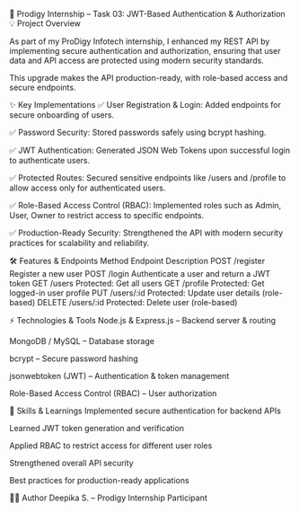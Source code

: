 🚀 Prodigy Internship – Task 03: JWT-Based Authentication & Authorization
💡 Project Overview

As part of my ProDigy Infotech internship, I enhanced my REST API by implementing secure authentication and authorization, ensuring that user data and API access are protected using modern security standards.

This upgrade makes the API production-ready, with role-based access and secure endpoints.

✨ Key Implementations
✅ User Registration & Login: Added endpoints for secure onboarding of users.

✅ Password Security: Stored passwords safely using bcrypt hashing.

✅ JWT Authentication: Generated JSON Web Tokens upon successful login to authenticate users.

✅ Protected Routes: Secured sensitive endpoints like /users and /profile to allow access only for authenticated users.

✅ Role-Based Access Control (RBAC): Implemented roles such as Admin, User, Owner to restrict access to specific endpoints.

✅ Production-Ready Security: Strengthened the API with modern security practices for scalability and reliability.

🛠 Features & Endpoints
Method	Endpoint	Description
POST	/register	Register a new user
POST	/login	Authenticate a user and return a JWT token
GET	/users	Protected: Get all users
GET	/profile	Protected: Get logged-in user profile
PUT	/users/:id	Protected: Update user details (role-based)
DELETE	/users/:id	Protected: Delete user (role-based)

⚡ Technologies & Tools
Node.js & Express.js – Backend server & routing

MongoDB / MySQL – Database storage

bcrypt – Secure password hashing

jsonwebtoken (JWT) – Authentication & token management

Role-Based Access Control (RBAC) – User authorization

🚀 Skills & Learnings
Implemented secure authentication for backend APIs

Learned JWT token generation and verification

Applied RBAC to restrict access for different user roles

Strengthened overall API security

Best practices for production-ready applications

👩‍💻 Author
Deepika S. – Prodigy Internship Participant
